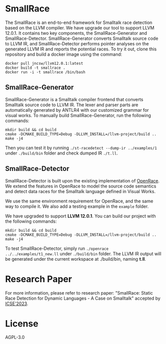 # SmallRace
The SmallRace is an end-to-end framework for Smalltalk race detection based on the LLVM compiler. We have upgrade our tool to support LLVM 12.0.1. It contains two key components, the SmallRace-Generator and SmallRace-Detector. SmallRace-Generator converts Smalltalk source code to LLVM IR, and SmallRace-Detector performs pointer analyses on the generated LLVM IR and reports the potential races. To try it out, clone this repository and build a docker image using the command:

```
docker pull jncsw/llvm12.0.1:latest
docker build -t smallrace .
docker run -i -t smallrace /bin/bash
```

## SmallRace-Generator
SmallRace-Generator is a Smalltalk compiler frontend that converts Smalltalk source code to LLVM IR. The lexer and parser parts are automatically generated by ANTLR4 with our customized grammar for visual works. To manually build SmallRace-Generator, run the following commands:

```
mkdir build && cd build
cmake -DCMAKE_BUILD_TYPE=Debug -DLLVM_INSTALL=/llvm-project/build ..
make -j4
```
Then you can test it by running `./st-racedetect --dump-ir ../examples/1` under `./build/bin` folder and check dumped IR `./t.ll`.

## SmallRace-Detector


SmallRace-Detector is built upon the existing implementation of [OpenRace](https://github.com/coderrect-inc/OpenRace). We extend the features in OpenRace to model the source code semantics and detect data races for the Smalltalk language defined in Visual Works.

We use the same environment requirement for OpenRace, and the same way to compile it. We also add a testing example in the `example` folder.

We have upgraded to support **LLVM 12.0.1**. You can build our project with the following commands:

```
mkdir build && cd build
cmake -DCMAKE_BUILD_TYPE=Debug -DLLVM_INSTALL=/llvm-project/build ..
make -j4
```

To test SmallRace-Detector, simply run `./openrace ../../examples/t1_new.ll` under `./build/bin` folder.
The LLVM IR output will be generated under the current workspace at ./build/bin, naming **t.ll**.


# Research Paper


For more information, please refer to research paper: "SmallRace: Static Race Detection for Dynamic Languages - A Case on Smalltalk" accepted by [ICSE'2023](https://conf.researchr.org/home/icse-2023).




# License

AGPL-3.0




